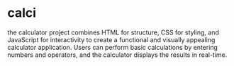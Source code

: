 # calci
the calculator project combines HTML for structure, CSS for styling, and JavaScript for interactivity to create a functional and visually appealing calculator application. Users can perform basic calculations by entering numbers and operators, and the calculator displays the results in real-time.
